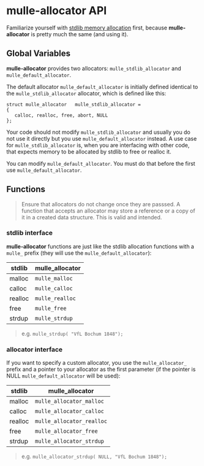 # mulle-allocator API

Familiarize yourself with [stdlib memory allocation](//wikipedia.org/wiki/C_dynamic_memory_allocation) first, because **mulle-allocator** is pretty
much the same (and using it).


## Global Variables

**mulle-allocator** provides two allocators: `mulle_stdlib_allocator` and
`mulle_default_allocator`.

The default allocator `mulle_default_allocator` is initially defined identical
to the `mulle_stdlib_allocator` allocator, which is defined like this:

```
struct mulle_allocator   mulle_stdlib_allocator =
{
   calloc, realloc, free, abort, NULL
};
```

Your code should not modify `mulle_stdlib_allocator` and usually you do not use
it directly but you use `mulle_default_allocator` instead. A use case for
`mulle_stdlib_allocator` is, when you are interfacing with other code, that
expects memory to be allocated by stdlib to free or realloc it.

You can modify `mulle_default_allocator`. You must do that before the first use
`mulle_default_allocator`.


## Functions

> Ensure that allocators do not change once they are passsed. A function
> that accepts an allocator may store a reference or a copy of it in a
> created data structure. This is valid and intended.


### stdlib interface

**mulle-allocator** functions are just like the stdlib allocation
functions with a `mulle_` prefix (they will use the `mulle_default_allocator`):

stdlib  | mulle_allocator
--------|--------------------------
malloc  | `mulle_malloc`
calloc  | `mulle_calloc`
realloc | `mulle_realloc`
free    | `mulle_free`
strdup  | `mulle_strdup`

> e.g. `mulle_strdup( "VfL Bochum 1848");`


### allocator interface

If you want to specify a custom allocator, you use the `mulle_allocator_` prefix
and a pointer to your allocator as the first parameter (if the pointer is NULL
`mulle_default_allocator` will be used):

stdlib  | mulle_allocator
--------|--------------------------
malloc  | `mulle_allocator_malloc`
calloc  | `mulle_allocator_calloc`
realloc | `mulle_allocator_realloc`
free    | `mulle_allocator_free`
strdup  | `mulle_allocator_strdup`


> e.g. `mulle_allocator_strdup( NULL, "VfL Bochum 1848");`


